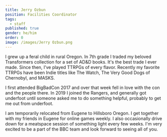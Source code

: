 ```yaml
---
title: Jerry Ozbun
position: Facilities Coordinator
tags:
  - staff
published: true
gender: he/him
order: 0
image: /images/Jerry Ozbun.png
---
```


I grew up a feral child in rural Oregon. In 7th grade I traded my beloved Transformers collection for a set of AD\&D books. It's the best trade I ever made. Since then, I’ve played TTRPGs of every flavor. Recently my favorite TTRPGs have been Indie titles like The Watch, The Very Good Dogs of Chernobyl, and MASKS.

I first attended BigBadCon 2017 and over that week fell in love with the con and the people there. In 2019 I joined the Rangers, and generally got underfoot until someone asked me to do something helpful, probably to get me out from underfoot.

I am temporarily relocated from Eugene to Hillsboro Oregon. I get together with my friends in Eugene for online games weekly. I also occasionally drive down for a meatspace session of something light every few weeks. I'm very excited to be a part of the BBC team and look forward to seeing all of you.
